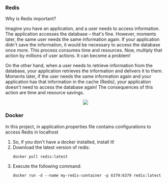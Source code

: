 
### Redis

Why is Redis important?

Imagine you have an application, and a user needs to access information. The application accesses the database – that's fine. However, moments later, the same user needs the same information again. If your application didn't save the information, it would be necessary to access the database once more. This process consumes time and resources. Now, multiply that action by millions of user actions. It can become a problem!

On the other hand, when a user needs to retrieve information from the database, your application retrieves the information and delivers it to them. Moments later, if the user needs the same information again and your application has that information in the cache (Redis), your application doesn't need to access the database again! The consequences of this action are time and resource savings.

<div align="center"> 
    <img src="https://thumbs2.imgbox.com/ca/f7/2Qc36hnT_t.png">  
</div>



### Docker

In this project, in application.properties file contains configurations to access Redis in localhost

<ol>
<li>So, if you don't have a docker installed, install it!</li>
<li>Download the latest version of redis:
  
```
docker pull redis:latest
```

</li>
<li>Execute the following command:
  
```
docker run -d --name my-redis-container -p 6379:6379 redis:latest
```

</li>
</ol>
